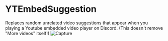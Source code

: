 # YTEmbedSuggestion
Replaces random unrelated video suggestions that appear when you playing a Youtube embedded video player on Discord. (This doesn't remove "More videos" itself!)
![Capture](https://user-images.githubusercontent.com/36400787/129460350-94dec5b3-a9f4-47aa-86e5-b151d817d1d8.PNG)
